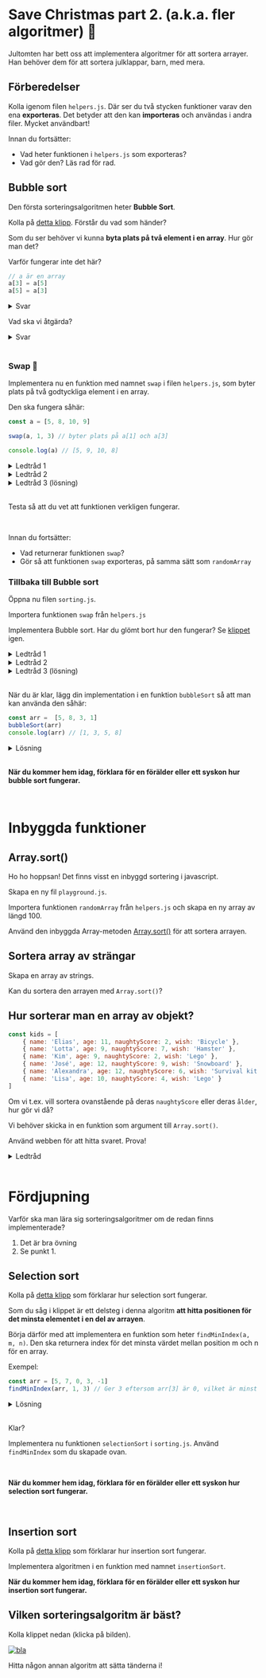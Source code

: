 # Save Christmas part 2. (a.k.a. fler algoritmer) :santa:

Jultomten har bett oss att implementera algoritmer för att sortera arrayer. Han behöver dem för att sortera julklappar, barn, med mera.

## Förberedelser

Kolla igenom filen `helpers.js`. Där ser du två stycken funktioner varav den ena **exporteras**. Det betyder att den kan **importeras** och användas i andra filer. Mycket användbart!

Innan du fortsätter:
* Vad heter funktionen i `helpers.js` som exporteras?
* Vad gör den? Läs rad för rad.

## Bubble sort

Den första sorteringsalgoritmen heter **Bubble Sort**.

Kolla på [detta klipp](https://www.youtube.com/watch?v=xli_FI7CuzA). Förstår du vad som händer?

Som du ser behöver vi kunna **byta plats på två element i en array**. Hur gör man det?

Varför fungerar inte det här?
````javascript
// a är en array
a[3] = a[5]
a[5] = a[3]
````

<details>
<summary>Svar</summary>

````javascript
// Vi skriver över a[3] med a[5]
// Värdet av a[3] tappas bort
// Båda elementen blir därför a[5]
````
</details> 

Vad ska vi åtgärda?
<details>
<summary>Svar</summary>

Vi behöver införa en variabel och mellanlagra värdet av `a[3]`.

````javascript
// a är en array
let temp = a[3]
a[3] = a[5]
a[5] = temp
````

Ser du hur det fungerar?
</details>

<br>

### Swap :arrows_counterclockwise:

Implementera nu en funktion med namnet `swap` i filen `helpers.js`, som byter plats på två godtyckliga element i en array.

Den ska fungera såhär:
````javascript
const a = [5, 8, 10, 9]

swap(a, 1, 3) // byter plats på a[1] och a[3]

console.log(a) // [5, 9, 10, 8]
````

<details>
<summary>Ledtråd 1</summary>

Börja såhär:
````javascript
function swap(a, i, j) {
    
}
````
</details>

<details>
<summary>Ledtråd 2</summary>

````javascript
function swap(a, i, j) {
    // spara a[i] i en tillfällig variabel

    // ersätt a[i] med a[j]
    
    // ersätt a[j] med den tillfälliga variabeln
}
````
</details>

<details>
<summary>Ledtråd 3 (lösning)</summary>

Börja såhär:
````javascript
function swap(a, i, j) {
    let temp = a[i]
    a[i] = a[j]    
    a[j] = temp
}
````
</details>

<br>

Testa så att du vet att funktionen verkligen fungerar.

<br>

Innan du fortsätter:
* Vad returnerar funktionen `swap`?
* Gör så att funktionen `swap` exporteras, på samma sätt som `randomArray`

### Tillbaka till Bubble sort

Öppna nu filen `sorting.js`. 

Importera funktionen `swap` från `helpers.js`

Implementera Bubble sort. Har du glömt bort hur den fungerar? Se [klippet](https://www.youtube.com/watch?v=xli_FI7CuzA) igen.

<details>
<summary>Ledtråd 1</summary>

````javascript
// för varje element i arrayen
//      Om a[i] är större än a[i+1], byt plats på dem
````
</details>

<details>
<summary>Ledtråd 2</summary>

Du behöver en loop som ligger i en annan loop. På engelska säger man *nested* loops.
</details>
<details>
<summary>Ledtråd 3 (lösning)</summary>

````javascript
for (let j = 0; j < a.length - 1; j++) {
    for (let i = 0; i < a.length - 1 - j; i++) {
        if (a[i] > a[i + 1]) {
            swap(a, i, i + 1)
        }
    }
}
````
</details>

<br>

När du är klar, lägg din implementation i en funktion `bubbleSort` så att man kan använda den såhär:
````javascript
const arr =  [5, 8, 3, 1]
bubbleSort(arr)
console.log(arr) // [1, 3, 5, 8]
````

<details>
<summary>Lösning</summary>

````javascript
function bubbleSort(a) {
    for (let j = 0; j < a.length - 1; j++) {
        for (let i = 0; i < a.length - 1 - j; i++) {
            if (a[i] > a[i + 1]) {
                swap(a, i, i + 1)
            }
        }
    }
}
````
</details>

<br>

**När du kommer hem idag, förklara för en förälder eller ett syskon hur bubble sort fungerar.**

<br>

# Inbyggda funktioner

## Array.sort()

Ho ho hoppsan! Det finns visst en inbyggd sortering i javascript.

Skapa en ny fil `playground.js`.

Importera funktionen `randomArray` från `helpers.js` och skapa en ny array av längd 100.

Använd den inbyggda Array-metoden [Array.sort()](https://developer.mozilla.org/en-US/docs/Web/JavaScript/Reference/Global_Objects/Array/sort) för att sortera arrayen.

## Sortera array av strängar

Skapa en array av strings.

Kan du sortera den arrayen med `Array.sort()`?

## Hur sorterar man en array av objekt?

````javascript
const kids = [
    { name: 'Elias', age: 11, naughtyScore: 2, wish: 'Bicycle' },
    { name: 'Lotta', age: 9, naughtyScore: 7, wish: 'Hamster' },
    { name: 'Kim', age: 9, naughtyScore: 2, wish: 'Lego' },
    { name: 'José', age: 12, naughtyScore: 9, wish: 'Snowboard' },
    { name: 'Alexandra', age: 12, naughtyScore: 6, wish: 'Survival kit' },
    { name: 'Lisa', age: 10, naughtyScore: 4, wish: 'Lego' }
]
````

Om vi t.ex. vill sortera ovanstående på deras `naughtyScore` eller deras `ålder`, hur gör vi då?

Vi behöver skicka in en funktion som argument till `Array.sort()`.

Använd webben för att hitta svaret. Prova!

<details>
<summary>Ledtråd</summary>

Googla på *sort array of objects in javascript*

</details>

<br>

# Fördjupning

Varför ska man lära sig sorteringsalgoritmer om de redan finns implementerade?

1. Det är bra övning
2. Se punkt 1.

## Selection sort

Kolla på [detta klipp](https://www.youtube.com/watch?v=g-PGLbMth_g) som förklarar hur selection sort fungerar.

Som du såg i klippet är ett delsteg i denna algoritm **att hitta positionen för det minsta elementet i en del av arrayen**.

Börja därför med att implementera en funktion som heter `findMinIndex(a, m, n)`. Den ska returnera index för det minsta värdet mellan position m och n för en array.

Exempel:
````javascript
const arr = [5, 7, 0, 3, -1]
findMinIndex(arr, 1, 3) // Ger 3 eftersom arr[3] är 0, vilket är minst av a[0], a[1], a[2] och a[3]
````

<details>
<summary>Lösning</summary>

````javascript
function findMinIndex(a, m, n) {
    let minIndex = m
    for (let i = m; i < n + 1; i++) {
        if (a[i] < a[minIndex]) {
            minIndex = i
        }        
    }
    return minIndex
}
````
</details>

<br>

Klar? 

Implementera nu funktionen `selectionSort` i `sorting.js`. Använd `findMinIndex` som du skapade ovan.

<br>

**När du kommer hem idag, förklara för en förälder eller ett syskon hur selection sort fungerar.**

<br>

## Insertion sort

Kolla på [detta klipp](https://www.youtube.com/watch?v=JU767SDMDvA) som förklarar hur insertion sort fungerar.

Implementera algoritmen i en funktion med namnet `insertionSort`.

**När du kommer hem idag, förklara för en förälder eller ett syskon hur insertion sort fungerar.**

## Vilken sorteringsalgoritm är bäst?

Kolla klippet nedan (klicka på bilden).

[![bla](https://img.youtube.com/vi/ZZuD6iUe3Pc/0.jpg)](https://www.youtube.com/watch?v=ZZuD6iUe3Pc)

Hitta någon annan algoritm att sätta tänderna i!
